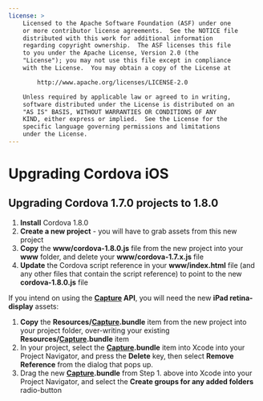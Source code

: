 ```yaml
---
license: >
    Licensed to the Apache Software Foundation (ASF) under one
    or more contributor license agreements.  See the NOTICE file
    distributed with this work for additional information
    regarding copyright ownership.  The ASF licenses this file
    to you under the Apache License, Version 2.0 (the
    "License"); you may not use this file except in compliance
    with the License.  You may obtain a copy of the License at

        http://www.apache.org/licenses/LICENSE-2.0

    Unless required by applicable law or agreed to in writing,
    software distributed under the License is distributed on an
    "AS IS" BASIS, WITHOUT WARRANTIES OR CONDITIONS OF ANY
    KIND, either express or implied.  See the License for the
    specific language governing permissions and limitations
    under the License.
---
```


Upgrading Cordova iOS
=====================

## Upgrading Cordova 1.7.0 projects to 1.8.0 ##

1. **Install** Cordova 1.8.0
2. **Create a new project** - you will have to grab assets from this new project
3. **Copy** the **www/cordova-1.8.0.js** file from the new project into your **www** folder, and delete your **www/cordova-1.7.x.js** file
4. **Update** the Cordova script reference in your **www/index.html** file (and any other files that contain the script reference) to point to the new **cordova-1.8.0.js** file

If you intend on using the **<a href="../../../cordova/media/capture/capture.html">Capture</a> API**, you will need the new **iPad retina-display** assets:

1.  **Copy** the **Resources/<a href="../../../cordova/media/capture/capture.html">Capture</a>.bundle** item from the new project into your project folder, over-writing your existing **Resources/<a href="../../../cordova/media/capture/capture.html">Capture</a>.bundle** item
2.  In your project, select the **<a href="../../../cordova/media/capture/capture.html">Capture</a>.bundle** item into Xcode into your Project Navigator, and press the **Delete** key, then select **Remove Reference** from the dialog that pops up.
3.  Drag the new **<a href="../../../cordova/media/capture/capture.html">Capture</a>.bundle** from Step 1. above into Xcode into your Project Navigator, and select the **Create groups for any added folders** radio-button
